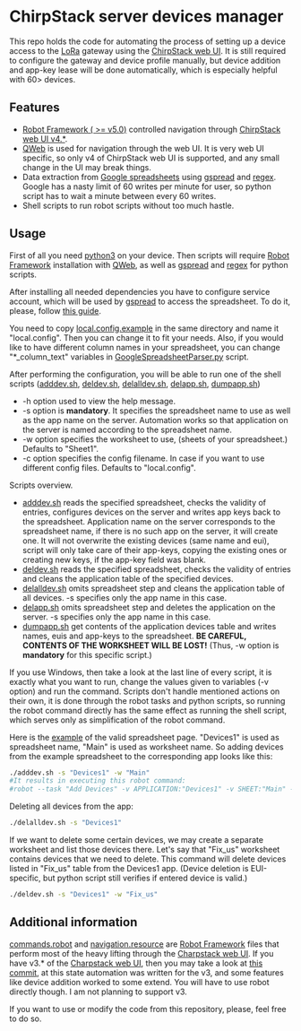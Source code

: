 # ChirpStack server devices manager

This repo holds the code for automating the process of setting up a device access to the [LoRa](https://en.wikipedia.org/wiki/LoRa) gateway using the [ChirpStack web UI](https://github.com/chirpstack/chirpstack). It is still required to configure the gateway and device profile manually, but device addition and app-key lease will be done automatically, which is especially helpful with 60> devices.

## Features

  - [Robot Framework ( >= v5.0)](https://robotframework.org/) controlled navigation through [ChirpStack web UI v4.*](https://github.com/chirpstack/chirpstack).
  - [QWeb](https://github.com/qentinelqi/qweb) is used for navigation through the web UI. It is very web UI specific, so only v4 of ChirpStack web UI is supported, and any small change in the UI may break things.
  - Data extraction from [Google spreadsheets](https://docs.google.com/spreadsheets) using [gspread](https://docs.gspread.org/en) and [regex](https://pypi.org/project/regex/). Google has a nasty limit of 60 writes per minute for user, so python script has to wait a minute between every 60 writes.
  - Shell scripts to run robot scripts without too much hastle.

## Usage

First of all you need [python3](https://www.python.org/downloads/) on your device. Then scripts will require [Robot Framework](https://robotframework.org/) installation with [QWeb](https://github.com/qentinelqi/qweb), as well as [gspread](https://docs.gspread.org/en) and [regex](https://pypi.org/project/regex/) for python scripts.

After installing all needed dependencies you have to configure service account, which will be used by [gspread](https://docs.gspread.org/en) to access the spreadsheet. To do it, please, follow [this guide](https://github.com/Redperij/ChirpStack-server-devices-manager/blob/main/documentation/gspread_setup_guide.pdf).

You need to copy [local.config.example](https://github.com/Redperij/ChirpStack-server-devices-manager/blob/main/local.config.example) in the same directory and name it "local.config". Then you can change it to fit your needs. Also, if you would like to have different column names in your spreadsheet, you can change "*_column_text" variables in [GoogleSpreadsheetParser.py](https://github.com/Redperij/ChirpStack-server-devices-manager/blob/main/GoogleSpreadsheetParser.py) script.

After performing the configuration, you will be able to run one of the shell scripts ([adddev.sh](https://github.com/Redperij/ChirpStack-server-devices-manager/blob/main/adddev.sh), [deldev.sh](https://github.com/Redperij/ChirpStack-server-devices-manager/blob/main/deldev.sh), [delalldev.sh](https://github.com/Redperij/ChirpStack-server-devices-manager/blob/main/delalldev.sh), [delapp.sh](https://github.com/Redperij/ChirpStack-server-devices-manager/blob/main/delapp.sh), [dumpapp.sh](https://github.com/Redperij/ChirpStack-server-devices-manager/blob/main/dumpapp.sh))

  - -h option used to view the help message.
  - -s option is **mandatory**. It specifies the spreadsheet name to use as well as the app name on the server. Automation works so that application on the server is named according to the spreadsheet name.
  - -w option specifies the worksheet to use, (sheets of your spreadsheet.) Defaults to "Sheet1".
  - -c option specifies the config filename. In case if you want to use different config files. Defaults to "local.config".

Scripts overview.

  - [adddev.sh](https://github.com/Redperij/ChirpStack-server-devices-manager/blob/main/adddev.sh) reads the specified spreadsheet, checks the validity of entries, configures devices on the server and writes app keys back to the spreadsheet. Application name on the server corresponds to the spreadsheet name, if there is no such app on the server, it will create one. It will not overwrite the existing devices (same name and eui), script will only take care of their app-keys, copying the existing ones or creating new keys, if the app-key field was blank.
  - [deldev.sh](https://github.com/Redperij/ChirpStack-server-devices-manager/blob/main/deldev.sh) reads the specified spreadsheet, checks the validity of entries and cleans the application table of the specified devices.
  - [delalldev.sh](https://github.com/Redperij/ChirpStack-server-devices-manager/blob/main/delalldev.sh) omits spreadsheet step and cleans the application table of all devices. -s specifies only the app name in this case.
  - [delapp.sh](https://github.com/Redperij/ChirpStack-server-devices-manager/blob/main/delapp.sh) omits spreadsheet step and deletes the application on the server. -s specifies only the app name in this case.
  - [dumpapp.sh](https://github.com/Redperij/ChirpStack-server-devices-manager/blob/main/dumpapp.sh) get contents of the application devices table and writes names, euis and app-keys to the spreadsheet. **BE CAREFUL, CONTENTS OF THE WORKSHEET WILL BE LOST!** (Thus, -w option is **mandatory** for this specific script.)

If you use Windows, then take a look at the last line of every script, it is exactly what you want to run, change the values given to variables (-v option) and run the command. Scripts don't handle mentioned actions on their own, it is done through the robot tasks and python scripts, so running the robot command directly has the same effect as running the shell script, which serves only as simplification of the robot command.

Here is the [example](https://docs.google.com/spreadsheets/d/1f-xilLtXDja_L4sdjM1Iouc3nTT9PIcVBg3Si9t0LZM/edit?usp=sharing) of the valid spreadsheet page. "Devices1" is used as spreadsheet name, "Main" is used as worksheet name.
So adding devices from the example spreadsheet to the corresponding app looks like this:
```sh
./adddev.sh -s "Devices1" -w "Main"
#It results in executing this robot command:
#robot --task "Add Devices" -v APPLICATION:"Devices1" -v SHEET:"Main" -v CONFIG_FILENAME:"local.config" ./commands.robot 
```
Deleting all devices from the app:
```sh
./delalldev.sh -s "Devices1"
```
If we want to delete some certain devices, we may create a separate worksheet and list those devices there.
Let's say that "Fix_us" worksheet contains devices that we need to delete.
This command will delete devices listed in "Fix_us" table from the Devices1 app.
(Device deletion is EUI-specific, but python script still verifies if entered device is valid.)
```sh
./deldev.sh -s "Devices1" -w "Fix_us"
```

## Additional information

[commands.robot](https://github.com/Redperij/ChirpStack-server-devices-manager/blob/main/commands.robot) and [navigation.resource](https://github.com/Redperij/ChirpStack-server-devices-manager/blob/main/navigation.resource) are [Robot Framework](https://robotframework.org/) files that perform most of the heavy lifting through the [Charpstack web UI](https://github.com/chirpstack/chirpstack). If you have v3.* of the [Charpstack web UI](https://github.com/chirpstack/chirpstack), then you may take a look at [this commit](https://github.com/Redperij/ChirpStack-server-devices-manager/tree/2bb351897f5198f1bd01fd6678142762da704689), at this state automation was written for the v3, and some features like device addition worked to some extend. You will have to use robot directly though. I am not planning to support v3.

If you want to use or modify the code from this repository, please, feel free to do so.
